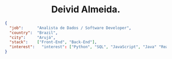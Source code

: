 
<h1 align="center">Deivid Almeida.</h1>


```json
{
  "job":      "Analista de Dados / Software Developer",
  "country":  "Brazil",
  "city":     "Arujá",
  "stack":    ["Front-End", "Back-End"],
  "interest":   "interest": ["Python", "SQL", "JavaScript", "Java" "React.JS", "Azure", "AWS", "GCP"]
}
```
